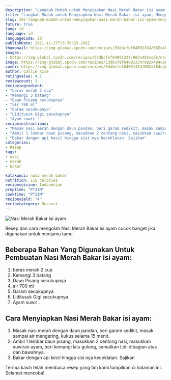 ```yaml
---
description: "Langkah Mudah untuk Menyiapkan Nasi Merah Bakar isi ayam, Menggugah Selera"
title: "Langkah Mudah untuk Menyiapkan Nasi Merah Bakar isi ayam, Menggugah Selera"
slug: 397-langkah-mudah-untuk-menyiapkan-nasi-merah-bakar-isi-ayam-menggugah-selera
future: true
lang: id
language: id
languageCode: id
publishDate: 2021-11-27T13:39:23.269Z 
thumbnail: https://img-global.cpcdn.com/recipes/53dbcfef64091334/682x484cq65/nasi-merah-bakar-isi-ayam-foto-resep-utama.png
images:
- https://img-global.cpcdn.com/recipes/53dbcfef64091334/682x484cq65/nasi-merah-bakar-isi-ayam-foto-resep-utama.png
image: https://img-global.cpcdn.com/recipes/53dbcfef64091334/682x484cq65/nasi-merah-bakar-isi-ayam-foto-resep-utama.png
cover: https://img-global.cpcdn.com/recipes/53dbcfef64091334/682x484cq65/nasi-merah-bakar-isi-ayam-foto-resep-utama.png
author: Callie Rice
ratingvalue: 4.1
reviewcount: 3
recipeingredient:
- "beras merah 2 cup"
- "Kemangi 3 batang"
- "Daun Pisang secukupnya"
- "air 700 ml"
- "Garam secukupnya"
- "Liditusuk Gigi secukupnya"
- "Ayam suwir "
recipeinstructions:
- "Masak nasi merah dengan daun pandan, beri garam sedikit, masak sampai air mengering, kukus selama 15 menit."
- "Ambil 1 lembar daun pisang, masukkan 2 centong nasi, masukkan suwiran ayam, beri kemangi lalu gulung, sematkan Lidi dibagian atas dan bawahnya."
- "Bakar dengan api kecil hingga sisi nya kecoklatan. Sajikan"
categories:
- Resep
tags:
- nasi
- merah
- bakar

katakunci: nasi merah bakar 
nutrition: 115 calories
recipecuisine: Indonesian
preptime: "PT31M"
cooktime: "PT31M"
recipeyield: "4"
recipecategory: Dessert
---
```



![Nasi Merah Bakar isi ayam](https://img-global.cpcdn.com/recipes/53dbcfef64091334/682x484cq65/nasi-merah-bakar-isi-ayam-foto-resep-utama.png)

Resep dan cara mengolah  Nasi Merah Bakar isi ayam cocok banget jika digunakan untuk menjamu tamu

<!--inarticleads1-->

## Beberapa Bahan Yang Digunakan Untuk Pembuatan Nasi Merah Bakar isi ayam:

1. beras merah 2 cup
1. Kemangi 3 batang
1. Daun Pisang secukupnya
1. air 700 ml
1. Garam secukupnya
1. Liditusuk Gigi secukupnya
1. Ayam suwir   . 



<!--inarticleads2-->

## Cara Menyiapkan Nasi Merah Bakar isi ayam:

1. Masak nasi merah dengan daun pandan, beri garam sedikit, masak sampai air mengering, kukus selama 15 menit.
1. Ambil 1 lembar daun pisang, masukkan 2 centong nasi, masukkan suwiran ayam, beri kemangi lalu gulung, sematkan Lidi dibagian atas dan bawahnya.
1. Bakar dengan api kecil hingga sisi nya kecoklatan. Sajikan




Terima kasih telah membaca resep yang tim kami tampilkan di halaman ini. Selamat mencoba!
